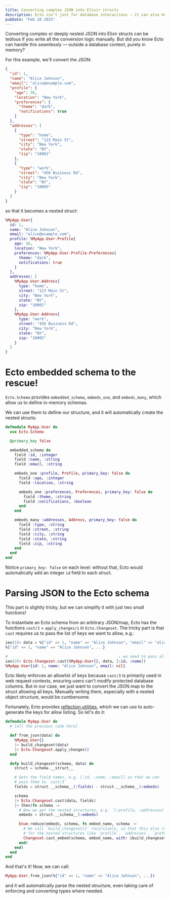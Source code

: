 ```yaml
---
title: Converting complex JSON into Elixir structs
description: Ecto isn't just for database interactions — it can also help convert complex JSON structures into Elixir structs. Here's how.
pubDate: "Feb 10 2025"
---
```


Converting complex or deeply nested JSON into Elixir structs can be tedious if you write all the conversion logic manually. But did you know Ecto can handle this seamlessly — outside a database context, purely in memory?

For this example, we'll convert the JSON:

```json
{
  "id": 1,
  "name": "Alice Johnson",
  "email": "alice@example.com",
  "profile": {
    "age": 30,
    "location": "New York",
    "preferences": {
      "theme": "dark",
      "notifications": true
    }
  },
  "addresses": [
    {
      "type": "home",
      "street": "123 Main St",
      "city": "New York",
      "state": "NY",
      "zip": "10001"
    },
    {
      "type": "work",
      "street": "456 Business Rd",
      "city": "New York",
      "state": "NY",
      "zip": "10005"
    }
  ]
}
```

so that it becomes a nested struct:

```elixir
%MyApp.User{
  id: 1,
  name: "Alice Johnson",
  email: "alice@example.com",
  profile: %MyApp.User.Profile{
    age: 30,
    location: "New York",
    preferences: %MyApp.User.Profile.Preferences{
      theme: "dark",
      notifications: true
    }
  },
  addresses: [
    %MyApp.User.Address{
      type: "home",
      street: "123 Main St",
      city: "New York",
      state: "NY",
      zip: "10001"
    },
    %MyApp.User.Address{
      type: "work",
      street: "456 Business Rd",
      city: "New York",
      state: "NY",
      zip: "10005"
    }
  ]
}
```

# Ecto embedded schema to the rescue!

`Ecto.Schema` provides `embedded_schema`, `embeds_one`, and `embeds_many`, which allow us to define in-memory schemas.

We can use them to define our structure, and it will automatically create the nested structs:

```elixir
defmodule MyApp.User do
  use Ecto.Schema

  @primary_key false

  embedded_schema do
    field :id, :integer
    field :name, :string
    field :email, :string

    embeds_one :profile, Profile, primary_key: false do
      field :age, :integer
      field :location, :string

      embeds_one :preferences, Preferences, primary_key: false do
        field :theme, :string
        field :notifications, :boolean
      end
    end

    embeds_many :addresses, Address, primary_key: false do
      field :type, :string
      field :street, :string
      field :city, :string
      field :state, :string
      field :zip, :string
    end
  end
end
```

Notice `primary_key: false` on each level: without that, Ecto would automatically add an integer `id` field to each struct.

# Parsing JSON to the Ecto schema

This part is slightly tricky, but we can simplify it with just two small functions!

To instantiate an Ecto schema from an arbitrary JSON/map, Ecto has the functions `cast/3` + `apply_changes/1` in `Ecto.Changeset`. The tricky part is that `cast` requires us to pass the list of keys we want to allow, e.g.:

```elixir
iex(1)> data = %{"id" => 1, "name" => "Alice Johnson", "email" => "alice@example.com", ...}
%{"id" => 1, "name" => "Alice Johnson", ...}

#                                                 ↓ we need to pass all fields here
iex(2)> Ecto.Changeset.cast(%MyApp.User{}, data, [:id, :name])
%MyApp.User{id: 1, name: "Alice Johnson", email: nil}
```

Ecto likely enforces an allowlist of keys because `cast/3` is primarily used in web request contexts, ensuring users can't modify protected database columns. But in our case, we just want to convert the JSON map to the struct allowing all keys. Manually writing them, especially with a nested object structure, would be cumbersome.

Fortunately, Ecto provides [reflection utilities](https://hexdocs.pm/ecto/Ecto.Schema.html#module-reflection), which we can use to auto-generate the keys for allow listing. So let's do it:

```elixir
defmodule MyApp.User do
  # [all the previous code here]

  def from_json(data) do
    %MyApp.User{}
    |> build_changeset(data)
    |> Ecto.Changeset.apply_changes()
  end

  defp build_changeset(schema, data) do
    struct = schema.__struct__

    # Gets the field names, e.g. [:id, :name, :email] so that we can
    # pass them to `cast/3`
    fields = struct.__schema__(:fields) - struct.__schema__(:embeds)

    schema
    |> Ecto.Changeset.cast(data, fields)
    |> then(fn schema ->
      # Now we get the nested structures, e.g. `[:profile, :addresses]`
      embeds = struct.__schema__(:embeds)

      Enum.reduce(embeds, schema, fn embed_name, schema ->
        # We call `build_changeset/2` recursively, so that this also runs
        # for the nested structures like `profile`, `addresses`, `preferences`, etc.
        Changeset.cast_embed(schema, embed_name, with: &build_changeset/2)
      end)
    end)
  end
end
```

And that's it! Now, we can call:

```elixir
MyApp.User.from_json(%{"id" => 1, "name" => "Alice Johnson", ...})
```

and it will automatically parse the nested structure, even taking care of enforcing and converting types where needed.
